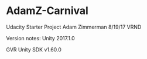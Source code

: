# AdamZ-Carnival
Udacity Starter Project
Adam Zimmerman
8/19/17 VRND

Version notes:
Unity 2017.1.0  

GVR Unity SDK v1.60.0
